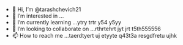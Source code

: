 - 👋 Hi, I’m @tarashchevich21
- 👀 I’m interested in ...
- 🌱 I’m currently learning ...ytry trtr y54 y5yy
- 💞️ I’m looking to collaborate on ...rthrtehrt jyt jrt t5th555556
- 📫 How to reach me ...taerdtyert uj etyyte
 q43t3a resgdfretu ujhk 
<!---dtyj tyou
tarashchevich21/tarashchevich21 is a ✨ special ✨ repository because its `README.md` (this file) appears on your GitHub profile.
You can click the Preview link to take a look at your changes.
--->
